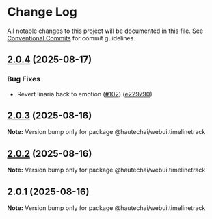 # Change Log

All notable changes to this project will be documented in this file.
See [Conventional Commits](https://conventionalcommits.org) for commit guidelines.

## [2.0.4](https://github.com/HautechAI/webui/compare/@hautechai/webui.timelinetrack@2.0.3...@hautechai/webui.timelinetrack@2.0.4) (2025-08-17)

### Bug Fixes

- Revert linaria back to emotion ([#102](https://github.com/HautechAI/webui/issues/102)) ([e229790](https://github.com/HautechAI/webui/commit/e229790dae8eba4b3037bbe41365e5a73ab7f6dc))

## [2.0.3](https://github.com/HautechAI/webui/compare/@hautechai/webui.timelinetrack@2.0.2...@hautechai/webui.timelinetrack@2.0.3) (2025-08-16)

**Note:** Version bump only for package @hautechai/webui.timelinetrack

## [2.0.2](https://github.com/HautechAI/webui/compare/@hautechai/webui.timelinetrack@2.0.1...@hautechai/webui.timelinetrack@2.0.2) (2025-08-16)

**Note:** Version bump only for package @hautechai/webui.timelinetrack

## 2.0.1 (2025-08-16)

**Note:** Version bump only for package @hautechai/webui.timelinetrack
